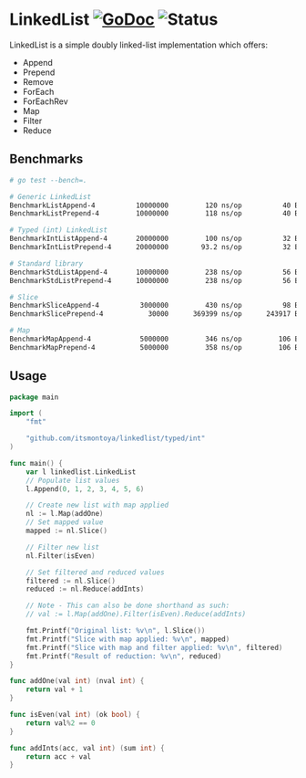 # LinkedList [![GoDoc](https://godoc.org/github.com/itsmontoya/linkedlist?status.svg)](https://godoc.org/github.com/itsmontoya/linkedlist) ![Status](https://img.shields.io/badge/status-alpha-red.svg)
LinkedList is a simple doubly linked-list implementation which offers:
- Append
- Prepend
- Remove
- ForEach
- ForEachRev
- Map
- Filter
- Reduce

## Benchmarks
```bash
# go test --bench=.

# Generic LinkedList
BenchmarkListAppend-4          10000000         120 ns/op          40 B/op      2 allocs/op
BenchmarkListPrepend-4         10000000         118 ns/op          40 B/op      2 allocs/op

# Typed (int) LinkedList
BenchmarkIntListAppend-4       20000000         100 ns/op          32 B/op      1 allocs/op
BenchmarkIntListPrepend-4      20000000        93.2 ns/op          32 B/op      1 allocs/op

# Standard library
BenchmarkStdListAppend-4       10000000         238 ns/op          56 B/op      2 allocs/op
BenchmarkStdListPrepend-4      10000000         238 ns/op          56 B/op      2 allocs/op

# Slice
BenchmarkSliceAppend-4          3000000         430 ns/op          98 B/op      1 allocs/op
BenchmarkSlicePrepend-4           30000      369399 ns/op      243917 B/op      2 allocs/op

# Map
BenchmarkMapAppend-4            5000000         346 ns/op         106 B/op      1 allocs/op
BenchmarkMapPrepend-4           5000000         358 ns/op         106 B/op      1 allocs/op
```

## Usage
```go
package main

import (
	"fmt"

	"github.com/itsmontoya/linkedlist/typed/int"
)

func main() {
	var l linkedlist.LinkedList
	// Populate list values
	l.Append(0, 1, 2, 3, 4, 5, 6)

	// Create new list with map applied
	nl := l.Map(addOne)
	// Set mapped value
	mapped := nl.Slice()

	// Filter new list
	nl.Filter(isEven)

	// Set filtered and reduced values
	filtered := nl.Slice()
	reduced := nl.Reduce(addInts)

	// Note - This can also be done shorthand as such:
	// val := l.Map(addOne).Filter(isEven).Reduce(addInts)

	fmt.Printf("Original list: %v\n", l.Slice())
	fmt.Printf("Slice with map applied: %v\n", mapped)
	fmt.Printf("Slice with map and filter applied: %v\n", filtered)
	fmt.Printf("Result of reduction: %v\n", reduced)
}

func addOne(val int) (nval int) {
	return val + 1
}

func isEven(val int) (ok bool) {
	return val%2 == 0
}

func addInts(acc, val int) (sum int) {
	return acc + val
}

```